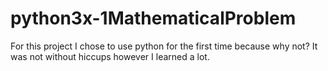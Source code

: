 # python3x-1MathematicalProblem
For this project I chose to use python for the first time because why not? It was not without hiccups however I learned a lot.
